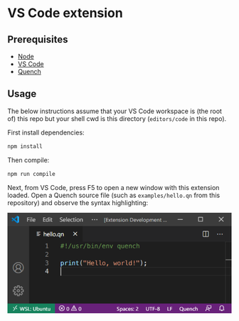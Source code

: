 # VS Code extension

## Prerequisites

- [Node][]
- [VS Code][]
- [Quench][]

## Usage

The below instructions assume that your VS Code workspace is (the root of) this
repo but your shell cwd is this directory (`editors/code` in this repo).

First install dependencies:

```sh
npm install
```

Then compile:

```sh
npm run compile
```

Next, from VS Code, press F5 to open a new window with this extension loaded.
Open a Quench source file (such as `examples/hello.qn` from this repository) and
observe the syntax highlighting:

![screnshot of hello.qn in VS Code][hello.png]

[hello.png]: /editors/code/hello.png
[node]: https://github.com/nvm-sh/nvm#install--update-script
[quench]: /README.md
[vs code]: https://code.visualstudio.com/download
